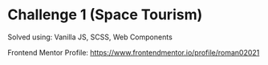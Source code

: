 # Challenge 1 (Space Tourism)

Solved using: Vanilla JS, SCSS, Web Components

Frontend Mentor Profile: https://www.frontendmentor.io/profile/roman02021